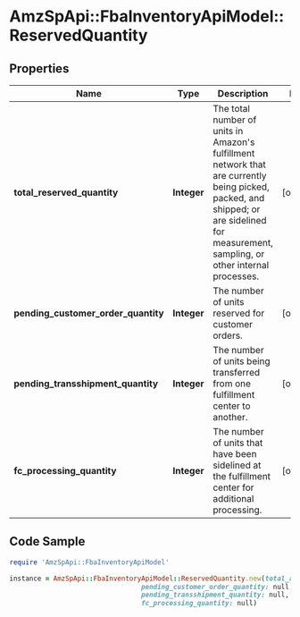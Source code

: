 # AmzSpApi::FbaInventoryApiModel::ReservedQuantity

## Properties

Name | Type | Description | Notes
------------ | ------------- | ------------- | -------------
**total_reserved_quantity** | **Integer** | The total number of units in Amazon&#39;s fulfillment network that are currently being picked, packed, and shipped; or are sidelined for measurement, sampling, or other internal processes. | [optional] 
**pending_customer_order_quantity** | **Integer** | The number of units reserved for customer orders. | [optional] 
**pending_transshipment_quantity** | **Integer** | The number of units being transferred from one fulfillment center to another. | [optional] 
**fc_processing_quantity** | **Integer** | The number of units that have been sidelined at the fulfillment center for additional processing. | [optional] 

## Code Sample

```ruby
require 'AmzSpApi::FbaInventoryApiModel'

instance = AmzSpApi::FbaInventoryApiModel::ReservedQuantity.new(total_reserved_quantity: null,
                                 pending_customer_order_quantity: null,
                                 pending_transshipment_quantity: null,
                                 fc_processing_quantity: null)
```


